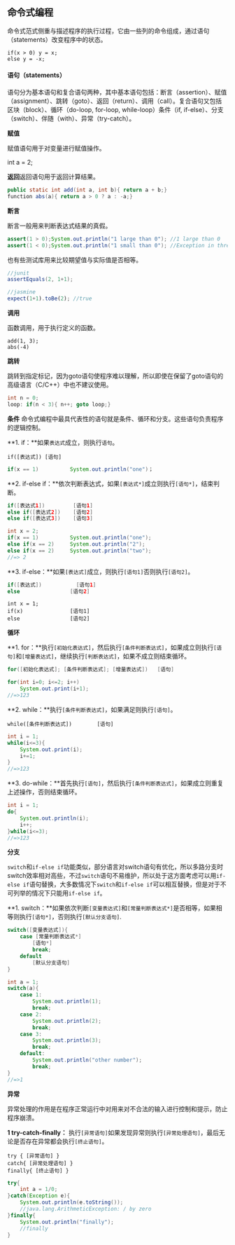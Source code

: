 ## 命令式编程

命令式范式侧重与描述程序的执行过程，它由一些列的命令组成，通过语句（statements）改变程序中的状态。

```
if(x > 0) y = x;
else y = -x;
```

#### 语句（statements）

语句分为基本语句和复合语句两种，其中基本语句包括：断言（assertion）、赋值（assignment）、跳转（goto）、返回（return）、调用（call）。复合语句又包括区块（block）、循环（do-loop, for-loop, while-loop）条件（if, if-else）、分支（switch）、伴随（with）、异常（try-catch）。

**赋值**

赋值语句用于对变量进行赋值操作。

int a = 2;

**返回**返回语句用于返回计算结果。

```java
public static int add(int a, int b){ return a + b;}
function abs(a){ return a > 0 ? a : -a;}
```

**断言**

断言一般用来判断表达式结果的真假。

```java
assert(1 > 0);System.out.println("1 large than 0"); //1 large than 0
assert(1 < 0);System.out.println("1 small than 0"); //Exception in thread "main" java.lang.AssertionError
```

也有些测试库用来比较期望值与实际值是否相等。

```java
//junit
assertEquals(2, 1+1);
```

```javascript
//jasmine
expect(1+1).toBe(2); //true
```

**调用**

函数调用，用于执行定义的函数。

```javasript
add(1, 3);
abs(-4)
```

**跳转**

跳转到指定标记，因为goto语句使程序难以理解，所以即使在保留了goto语句的高级语言（C\/C++）中也不建议使用。

```c
int n = 0;
loop: if(n < 3){ n++; goto loop;}
```

**条件**
命令式编程中最具代表性的语句就是条件、循环和分支。这些语句负责程序的逻辑控制。

**1. if：**如果`表达式`成立，则执行`语句`。

```
if([表达式]) [语句]
```

```java
if(x == 1) 			System.out.println("one")；
```

**2. if-else if：**依次判断表达式，如果`[表达式*]`成立则执行`[语句*]`，结束判断。

```java
if([表达式1])         [语句1]
else if([表达式2])    [语句2]
else if([表达式3])    [语句3]
```

```java
int x = 2;
if(x == 1)			System.out.println("one");
else if(x == 2)		System.out.println("2");
else if(x == 2)		System.out.println("two");
//=> 2
```

**3. if-else：**如果`[表达式]`成立，则执行`[语句1]`否则执行`[语句2]`。

```java
if([表达式]) 			[语句1]
else   				[语句2]
```

```
int x = 1;
if(x) 				[语句1]
else 				[语句2]
```

**循环**

**1. for：**执行`[初始化表达式]`，然后执行`[条件判断表达式]`，如果成立则执行`[语句]`和`[增量表达式]`，继续执行`[判断表达式]`，如果不成立则结束循环。

```java
for([初始化表达式]; [条件判断表达式]; [增量表达式])	[语句]
```

```java
for(int i=0; i<=2; i++)
	System.out.print(i+1);
//=>123
```

**2. while：**执行`[条件判断表达式]`，如果满足则执行`[语句]`。

```
while([条件判断表达式]) 		[语句]
```

```java
int i = 1;
while(i<=3){
	System.out.print(i);
	i+=1;
}
//=>123
```

**3. do-while：**首先执行`[语句]`，然后执行`[条件判断表达式]`，如果成立则重复上述操作，否则结束循环。

```java
int i = 1;
do{
	System.out.println(i);
	i++;
}while(i<=3);
//=>123
```

**分支**

`switch`和`if-else if`功能类似，部分语言对switch语句有优化，所以多路分支时switch效率相对高些，不过`switch`语句不易维护，所以处于这方面考虑可以用`if-else if`语句替换，大多数情况下`switch`和`if-else if`可以相互替换，但是对于不可列举的情况下只能用`if-else if`。

**1. switch：**如果依次判断`[变量表达式]`和`[常量判断表达式*]`是否相等，如果相等则执行`[语句*]`，否则执行`[默认分支语句]`.

```java
switch([变量表达式]){
	case [常量判断表达式*]
		[语句*]
		break;
	default
		[默认分支语句]
}
```

```java
int a = 1;
switch(a){
	case 1:
		System.out.println(1);
		break;
	case 2:
		System.out.println(2);
		break;
	case 3:
		System.out.println(3);
		break;
	default:
		System.out.println("other number");
		break;
}
//=>1
```

**异常**

异常处理的作用是在程序正常运行中对用来对不合法的输入进行控制和提示，防止程序崩溃。

**1 try-catch-finally：** 执行`[异常语句]`如果发现异常则执行`[异常处理语句]`，最后无论是否存在异常都会执行`[终止语句]`。

```
try { [异常语句] }
catch{ [异常处理语句] }
finally{ [终止语句] }
```

```java
try{
	int a = 1/0;
}catch(Exception e){
	System.out.println(e.toString());
	//java.lang.ArithmeticException: / by zero
}finally{
	System.out.println("finally");
	//finally
}
```


